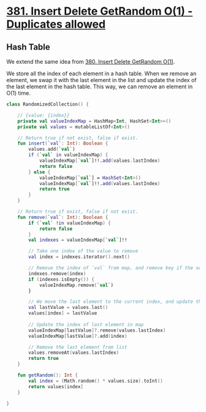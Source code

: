 # [381. Insert Delete GetRandom O(1) - Duplicates allowed](https://leetcode.com/problems/insert-delete-getrandom-o1-duplicates-allowed/description/)

## Hash Table
We extend the same idea from [380. Insert Delete GetRandom O(1)](../leetcode/380.insert-delete-getrandom-o1.md). 


We store all the index of each element in a hash table. When we remove an element, we swap it with the last element in the list and update the index of the last element in the hash table. This way, we can remove an element in O(1) time.

```kotlin
class RandomizedCollection() {

    // {value: {index}}
    private val valueIndexMap = HashMap<Int, HashSet<Int>>()
    private val values = mutableListOf<Int>()

    // Return true if not exist, false if exist.
    fun insert(`val`: Int): Boolean {
        values.add(`val`)
        if (`val` in valueIndexMap) {
            valueIndexMap[`val`]!!.add(values.lastIndex)
            return false
        } else {
            valueIndexMap[`val`] = HashSet<Int>()
            valueIndexMap[`val`]!!.add(values.lastIndex)
            return true
        }
    }

    // Return true if exist, false if not exist.
    fun remove(`val`: Int): Boolean {
        if (`val` !in valueIndexMap) {
            return false
        }
        val indexes = valueIndexMap[`val`]!!

        // Take one index of the value to remove
        val index = indexes.iterator().next()

        // Remove the index of `val` from map, and remove key if the set becomes empty
        indexes.remove(index)
        if (indexes.isEmpty()) {
            valueIndexMap.remove(`val`)
        }

        // We move the last element to the current index, and update the index of last element in map
        val lastValue = values.last()
        values[index] = lastValue
        
        // Update the index of last element in map
        valueIndexMap[lastValue]?.remove(values.lastIndex)
        valueIndexMap[lastValue]?.add(index)

        // Remove the last element from list
        values.removeAt(values.lastIndex)
        return true
    }

    fun getRandom(): Int {
        val index = (Math.random() * values.size).toInt()
        return values[index]
    }

}
```